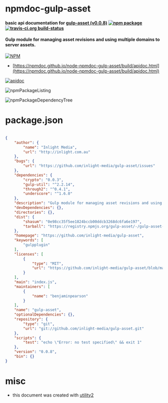 # npmdoc-gulp-asset

#### basic api documentation for  [gulp-asset (v0.0.8)](https://github.com/inlight-media/gulp-asset)  [![npm package](https://img.shields.io/npm/v/npmdoc-gulp-asset.svg?style=flat-square)](https://www.npmjs.org/package/npmdoc-gulp-asset) [![travis-ci.org build-status](https://api.travis-ci.org/npmdoc/node-npmdoc-gulp-asset.svg)](https://travis-ci.org/npmdoc/node-npmdoc-gulp-asset)

#### Gulp module for managing asset revisions and using multiple domains to server assets.

[![NPM](https://nodei.co/npm/gulp-asset.png?downloads=true&downloadRank=true&stars=true)](https://www.npmjs.com/package/gulp-asset)

- [https://npmdoc.github.io/node-npmdoc-gulp-asset/build/apidoc.html](https://npmdoc.github.io/node-npmdoc-gulp-asset/build/apidoc.html)

[![apidoc](https://npmdoc.github.io/node-npmdoc-gulp-asset/build/screenCapture.buildCi.browser.%252Ftmp%252Fbuild%252Fapidoc.html.png)](https://npmdoc.github.io/node-npmdoc-gulp-asset/build/apidoc.html)

![npmPackageListing](https://npmdoc.github.io/node-npmdoc-gulp-asset/build/screenCapture.npmPackageListing.svg)

![npmPackageDependencyTree](https://npmdoc.github.io/node-npmdoc-gulp-asset/build/screenCapture.npmPackageDependencyTree.svg)



# package.json

```json

{
    "author": {
        "name": "Inlight Media",
        "url": "http://inlight.com.au"
    },
    "bugs": {
        "url": "https://github.com/inlight-media/gulp-asset/issues"
    },
    "dependencies": {
        "crypto": "0.0.3",
        "gulp-util": "^2.2.14",
        "through2": "^0.4.1",
        "underscore": "^1.6.0"
    },
    "description": "Gulp module for managing asset revisions and using multiple domains to server assets.",
    "devDependencies": {},
    "directories": {},
    "dist": {
        "shasum": "0e98cc35f5ee1824bccb00ddcb3268dc6fa6e197",
        "tarball": "https://registry.npmjs.org/gulp-asset/-/gulp-asset-0.0.8.tgz"
    },
    "homepage": "https://github.com/inlight-media/gulp-asset",
    "keywords": [
        "gulpplugin"
    ],
    "licenses": [
        {
            "type": "MIT",
            "url": "https://github.com/inlight-media/gulp-asset/blob/master/LICENSE-MIT"
        }
    ],
    "main": "index.js",
    "maintainers": [
        {
            "name": "benjaminpearson"
        }
    ],
    "name": "gulp-asset",
    "optionalDependencies": {},
    "repository": {
        "type": "git",
        "url": "git://github.com/inlight-media/gulp-asset.git"
    },
    "scripts": {
        "test": "echo \"Error: no test specified\" && exit 1"
    },
    "version": "0.0.8",
    "bin": {}
}
```



# misc
- this document was created with [utility2](https://github.com/kaizhu256/node-utility2)
